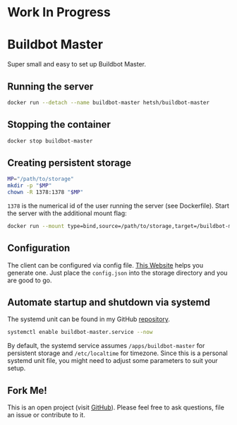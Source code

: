 # Work In Progress

# Buildbot Master
Super small and easy to set up Buildbot Master.

## Running the server
```bash
docker run --detach --name buildbot-master hetsh/buildbot-master
```

## Stopping the container
```bash
docker stop buildbot-master
```

## Creating persistent storage
```bash
MP="/path/to/storage"
mkdir -p "$MP"
chown -R 1378:1378 "$MP"
```
`1378` is the numerical id of the user running the server (see Dockerfile).
Start the server with the additional mount flag:
```bash
docker run --mount type=bind,source=/path/to/storage,target=/buildbot-master ...
```

## Configuration
The client can be configured via config file.
[This Website](https://buildbot-master.com/wizard) helps you generate one.
Just place the `config.json` into the storage directory and you are good to go.

## Automate startup and shutdown via systemd
The systemd unit can be found in my GitHub [repository](https://github.com/Hetsh/docker-buildbot-master).
```bash
systemctl enable buildbot-master.service --now
```
By default, the systemd service assumes `/apps/buildbot-master` for persistent storage and `/etc/localtime` for timezone.
Since this is a personal systemd unit file, you might need to adjust some parameters to suit your setup.

## Fork Me!
This is an open project (visit [GitHub](https://github.com/Hetsh/docker-buildbot-master)).
Please feel free to ask questions, file an issue or contribute to it.